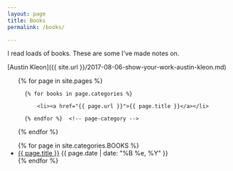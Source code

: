 ```yaml
---
layout: page
title: Books
permalink: /books/

---
```

I read loads of books. These are some I've made notes on.

[Austin Kleon]({{ site.url }}/2017-08-06-show-your-work-austin-kleon.md)



<ul>
  {% for page in site.pages %}
    
      {% for books in page.categories %}
       
          <li><a href="{{ page.url }}">{{ page.title }}</a></li>
        
      {% endfor %}  <!-- page-category -->
   
  {% endfor %}  <!-- page -->
</ul>


<ul>
  {% for page in site.categories.BOOKS %}
    <li>
      <a href="{{ page.url }}">{{ page.title }}</a> {{ page.date | date: "%B %e, %Y" }}
    </li>
  {% endfor %}
</ul>



